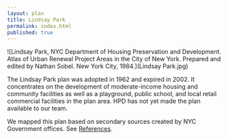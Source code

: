 ```yaml
---
layout: plan
title: Lindsay Park
permalink: index.html
published: true
---
```


<!---![Lindsay Park, NYC Department of Housing Preservation and Development. Community Development Progress Report: 1968. Prepared and edited by Nathan Sobel. New York City, 1968.](Lindsay Park 1968.png)-->
![Lindsay Park, NYC Department of Housing Preservation and Development. Atlas of Urban Renewal Project Areas in the City of New York. Prepared and edited by Nathan Sobel. New York City, 1984.](Lindsay Park.jpg)

The Lindsay Park plan was adopted in 1962 and expired in 2002. It concentrates on the development of moderate-income housing and community facilities as well as a playground, public school, and local retail commercial facilities in the plan area. HPD has not yet made the plan available to our team.

We mapped this plan based on secondary sources created by NYC Government offices. See [References](http://www.urbanreviewer.org/#page=references.html).